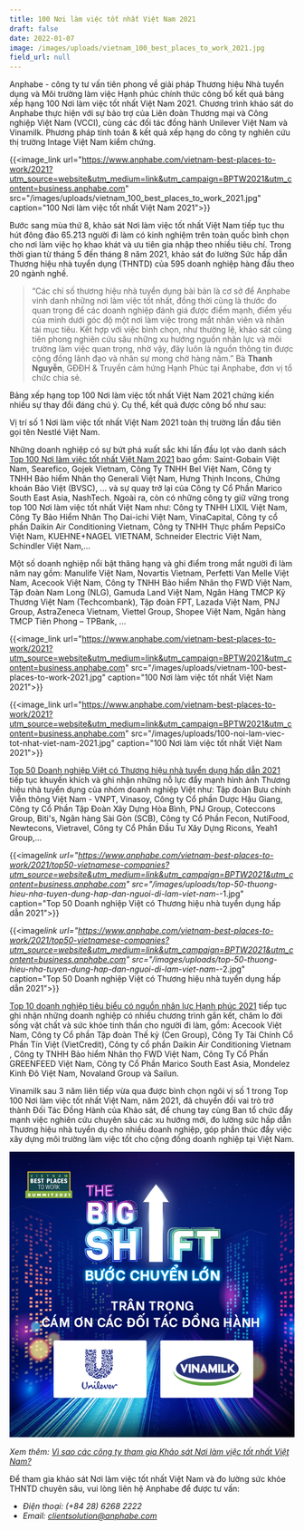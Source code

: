 ```yaml
---
title: 100 Nơi làm việc tốt nhất Việt Nam 2021
draft: false
date: 2022-01-07
image: /images/uploads/vietnam_100_best_places_to_work_2021.jpg
field_url: null
---
```

Anphabe - công ty tư vấn tiên phong về giải pháp Thương hiệu Nhà tuyển dụng và Môi trường làm việc Hạnh phúc chính thức công bố kết quả bảng xếp hạng 100 Nơi làm việc tốt nhất Việt Nam 2021. Chương trình khảo sát do Anphabe thực hiện với sự bảo trợ của Liên đoàn Thương mại và Công nghiệp Việt Nam (VCCI), cùng các đối tác đồng hành Unilever Việt Nam và Vinamilk. Phương pháp tính toán & kết quả xếp hạng do công ty nghiên cứu thị trường Intage Việt Nam kiểm chứng. 

{{<image_link url="https://www.anphabe.com/vietnam-best-places-to-work/2021?utm_source=website&utm_medium=link&utm_campaign=BPTW2021&utm_content=business.anphabe.com" src="/images/uploads/vietnam_100_best_places_to_work_2021.jpg" caption="100 Nơi làm việc tốt nhất Việt Nam 2021">}}

Bước sang mùa thứ 8, khảo sát Nơi làm việc tốt nhất Việt Nam tiếp tục thu hút đông đảo  65.213 người đi làm có kinh nghiệm trên toàn quốc bình chọn cho nơi làm việc họ khao khát và ưu tiên gia nhập theo nhiều tiêu chí. Trong thời gian từ tháng 5 đến tháng 8 năm 2021, khảo sát đo lường Sức hấp dẫn Thương hiệu nhà tuyển dụng (THNTD) của 595 doanh nghiệp hàng đầu theo 20 ngành nghề.

> “Các chỉ số thương hiệu nhà tuyển dụng bài bản là cơ sở để Anphabe vinh danh những nơi làm việc tốt nhất, đồng thời cũng là thước đo quan trọng để các doanh nghiệp đánh giá được điểm mạnh, điểm yếu của mình dưới góc độ một nơi làm việc trong mắt nhân viên và nhân tài mục tiêu. Kết hợp với việc bình chọn, như thường lệ, khảo sát cũng tiên phong nghiên cứu sâu những xu hướng nguồn nhân lực và môi trường làm việc quan trọng, nhờ vậy, đây luôn là nguồn thông tin được cộng đồng lãnh đạo và nhân sự mong chờ hàng năm.” Bà **Thanh Nguyễn**, GĐĐH & Truyền cảm hứng Hạnh Phúc tại Anphabe, đơn vị tổ chức chia sẻ.   

Bảng xếp hạng top 100 Nơi làm việc tốt nhất Việt Nam 2021 chứng kiến nhiều sự thay đổi đáng chú ý. Cụ thể, kết quả được công bố như sau:  

Vị trí số 1 Nơi làm việc tốt nhất Việt Nam 2021 toàn thị trường lần đầu tiên gọi tên Nestlé Việt Nam.

Những doanh nghiệp có sự bứt phá xuất sắc khi lần đầu lọt vào danh sách [Top 100 Nơi làm việc tốt nhất Việt Nam 2021](https://www.anphabe.com/vietnam-best-places-to-work/2021?utm_source=website&utm_medium=link&utm_campaign=BPTW2021&utm_content=business.anphabe.com) bao gồm: Saint-Gobain Việt Nam, Searefico, Gojek Vietnam, Công Ty TNHH Bel Việt Nam, Công ty TNHH Bảo hiểm Nhân thọ Generali Việt Nam, Hưng Thịnh Incons, Chứng khoán Bảo Việt (BVSC), ... và sự quay trở lại của Công ty Cổ Phần Marico South East Asia, NashTech. Ngoài ra, còn có những công ty giữ vững trong top 100 Nơi làm việc tốt nhất Việt Nam như: Công ty TNHH LIXIL Việt Nam, Công Ty Bảo Hiểm Nhân Thọ Dai-ichi Việt Nam, VinaCapital, Công ty cổ phần Daikin Air Conditioning Vietnam, Công ty TNHH Thực phẩm PepsiCo Việt Nam, KUEHNE+NAGEL VIETNAM, Schneider Electric Việt Nam, Schindler Việt Nam,…

Một số doanh nghiệp nổi bật thăng hạng và ghi điểm trong mắt người đi làm năm nay gồm: Manulife Việt Nam, Novartis Vietnam, Perfetti Van Melle Việt Nam, Acecook Việt Nam, Công ty TNHH Bảo hiểm Nhân thọ FWD Việt Nam, Tập đoàn Nam Long (NLG), Gamuda Land Việt Nam, Ngân Hàng TMCP Kỹ Thương Việt Nam (Techcombank), Tập đoàn FPT, Lazada Việt Nam, PNJ Group, AstraZeneca Vietnam, Viettel Group, Shopee Việt Nam, Ngân hàng TMCP Tiên Phong – TPBank, ...

{{<image_link url="https://www.anphabe.com/vietnam-best-places-to-work/2021?utm_source=website&utm_medium=link&utm_campaign=BPTW2021&utm_content=business.anphabe.com" src="/images/uploads/vietnam-100-best-places-to-work-2021.jpg" caption="100 Nơi làm việc tốt nhất Việt Nam 2021">}}

{{<image_link url="https://www.anphabe.com/vietnam-best-places-to-work/2021?utm_source=website&utm_medium=link&utm_campaign=BPTW2021&utm_content=business.anphabe.com" src="/images/uploads/100-noi-lam-viec-tot-nhat-viet-nam-2021.jpg" caption="100 Nơi làm việc tốt nhất Việt Nam 2021">}}

[Top 50 Doanh nghiệp Việt có Thương hiệu nhà tuyển dụng hấp dẫn 2021](https://www.anphabe.com/vietnam-best-places-to-work/2021/top50-vietnamese-companies?utm_source=website&utm_medium=link&utm_campaign=BPTW2021&utm_content=business.anphabe.com) tiếp tục khuyến khích và ghi nhận những nỗ lực đẩy mạnh hình ảnh Thương hiệu nhà tuyển dụng của nhóm doanh nghiệp Việt như: Tập đoàn Bưu chính Viễn thông Việt Nam - VNPT, Vinasoy, Công ty Cổ phần Dược Hậu Giang, Công ty Cổ Phần Tập Đoàn Xây Dựng Hòa Bình, PNJ Group, Coteccons Group, Biti's, Ngân hàng Sài Gòn (SCB), Công ty Cổ Phần Fecon, NutiFood, Newtecons, Vietravel, Công ty Cổ Phần Đầu Tư Xây Dựng Ricons, Yeah1 Group,...

{{<image*link url="https://www.anphabe.com/vietnam-best-places-to-work/2021/top50-vietnamese-companies?utm_source=website&utm_medium=link&utm_campaign=BPTW2021&utm_content=business.anphabe.com" src="/images/uploads/top-50-thuong-hieu-nha-tuyen-dung-hap-dan-nguoi-di-lam-viet-nam-*-1.jpg" caption="Top 50 Doanh nghiệp Việt có Thương hiệu nhà tuyển dụng hấp dẫn 2021">}}

{{<image*link url="https://www.anphabe.com/vietnam-best-places-to-work/2021/top50-vietnamese-companies?utm_source=website&utm_medium=link&utm_campaign=BPTW2021&utm_content=business.anphabe.com" src="/images/uploads/top-50-thuong-hieu-nha-tuyen-dung-hap-dan-nguoi-di-lam-viet-nam-*-2.jpg" caption="Top 50 Doanh nghiệp Việt có Thương hiệu nhà tuyển dụng hấp dẫn 2021">}}

[Top 10 doanh nghiệp tiêu biểu có nguồn nhân lực Hạnh phúc 2021](https://www.anphabe.com/vietnam-best-places-to-work/2021/top10-haw?utm_source=website&utm_medium=link&utm_campaign=BPTW2021&utm_content=business.anphabe.com) tiếp tục ghi nhận những doanh nghiệp có nhiều chương trình gắn kết, chăm lo đời sống vật chất và sức khỏe tinh thần cho người đi làm, gồm: Acecook Việt Nam, Công ty Cổ phần Tập đoàn Thế kỷ (Cen Group), Công Ty Tài Chính Cổ Phần Tín Việt (VietCredit), Công ty cổ phần Daikin Air Conditioning Vietnam , Công ty TNHH Bảo hiểm Nhân thọ FWD Việt Nam, Công Ty Cổ Phần GREENFEED Việt Nam, Công ty Cổ Phần Marico South East Asia, Mondelez Kinh Đô Việt Nam, Novaland Group và Sailun.

Vinamilk sau 3 năm liên tiếp vừa qua được bình chọn ngôi vị số 1 trong Top 100 Nơi làm việc tốt nhất Việt Nam, năm 2021, đã chuyển đổi vai trò trở thành Đối Tác Đồng Hành của Khảo sát, để chung tay cùng Ban tổ chức đẩy mạnh việc nghiên cứu chuyên sâu các xu hướng mới, đo lường sức hấp dẫn Thương hiệu nhà tuyển dụ cho nhiều doanh nghiệp, góp phần thúc đẩy việc xây dựng môi trường làm việc tốt cho cộng đồng doanh nghiệp tại Việt Nam.

![100 Nơi làm việc tốt nhất Việt Nam - Đối tác đồng hành](/images/uploads/vietnam100bestplacestowork2021_doitacdonghanh.jpg "Trân trọng cám ơn đối tác đồng hành - Unilever Việt Nam, Vinamilk")

*Xem thêm: [Vì sao các công ty tham gia Khảo sát Nơi làm việc tốt nhất Việt Nam?](https://business.anphabe.com/post/2021-12-23-v%C3%AC-sao-c%C3%A1c-c%C3%B4ng-ty-tham-gia-kh%E1%BA%A3o-s%C3%A1t-n%C6%A1i-l%C3%A0m-vi%E1%BB%87c-t%E1%BB%91t-nh%E1%BA%A5t-vi%E1%BB%87t-nam/)*



Để tham gia khảo sát Nơi làm việc tốt nhất Việt Nam và đo lường sức khỏe THNTD chuyên sâu, vui lòng liên hệ Anphabe để được tư vấn:

* *Điện thoại: (+84 28) 6268 2222*
* *Email: [clientsolution@anphabe.com](mailto:clientsolution@anphabe.com)*